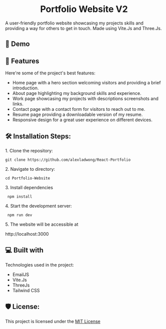<h1 align="center" id="title">Portfolio Website V2</h1>

<p id="description">A user-friendly portfolio website showcasing my projects skills and providing a way for others to get in touch. Made using Vite.Js and Three.Js.</p>

<h2>🚀 Demo</h2>


  
  
<h2>🧐 Features</h2>

Here're some of the project's best features:

*   Home page with a hero section welcoming visitors and providing a brief introduction.
*   About page highlighting my background skills and experience.
*   Work page showcasing my projects with descriptions screenshots and links.
*   Contact page with a contact form for visitors to reach out to me.
*   Resume page providing a downloadable version of my resume.
*   Responsive design for a great user experience on different devices.

<h2>🛠️ Installation Steps:</h2>

<p>1. Clone the repository:</p>

```
git clone https://github.com/alexladwong/React-Portfolio
```

<p>2. Navigate to directory:</p>

```
cd Portfolio-Website
```

<p>3. Install dependencies</p>

```
 npm install
```

<p>4. Start the development server:</p>

```
 npm run dev
```

<p>5. The website will be accessible at</p>

http://localhost:3000
  
  
<h2>💻 Built with</h2>

Technologies used in the project:

*   EmailJS
*   Vite.Js
*   ThreeJs
*   Tailwind CSS

<h2>🛡️ License:</h2>

This project is licensed under the [MIT License](LICENSE)
